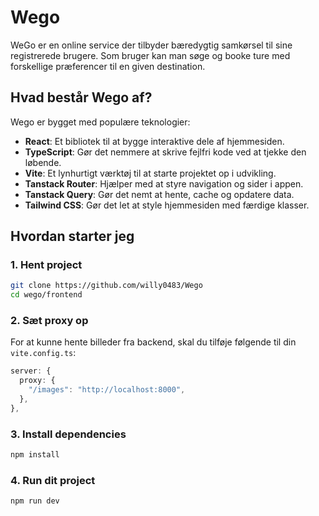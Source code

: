 # Wego

WeGo er en online service der tilbyder bæredygtig samkørsel til sine registrerede brugere. Som bruger kan man søge og booke ture med forskellige præferencer til en given destination.

## Hvad består Wego af?

Wego er bygget med populære teknologier:

- **React**: Et bibliotek til at bygge interaktive dele af hjemmesiden.
- **TypeScript**: Gør det nemmere at skrive fejlfri kode ved at tjekke den løbende.
- **Vite**: Et lynhurtigt værktøj til at starte projektet op i udvikling.
- **Tanstack Router**: Hjælper med at styre navigation og sider i appen.
- **Tanstack Query**: Gør det nemt at hente, cache og opdatere data.
- **Tailwind CSS**: Gør det let at style hjemmesiden med færdige klasser.

## Hvordan starter jeg

### 1. Hent project

```bash
git clone https://github.com/willy0483/Wego
cd wego/frontend
```

### 2. Sæt proxy op

For at kunne hente billeder fra backend, skal du tilføje følgende til din `vite.config.ts`:

```typescript
server: {
  proxy: {
    "/images": "http://localhost:8000",
  },
},
```

### 3. Install dependencies

```bash
npm install
```

### 4. Run dit project

```bash
npm run dev
```
